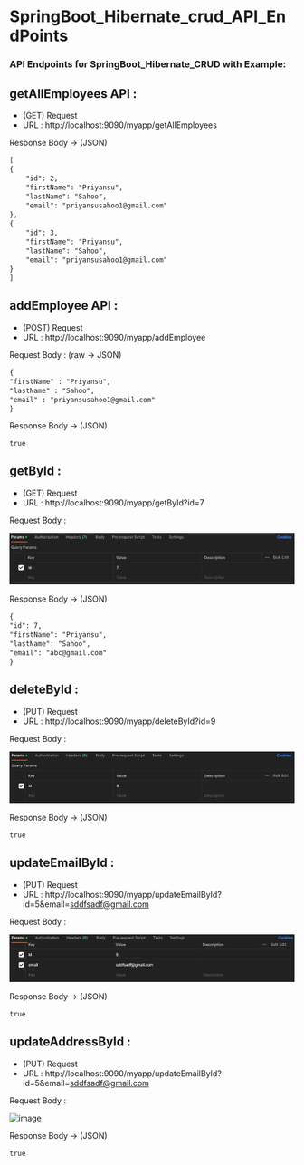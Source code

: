 # SpringBoot_Hibernate_crud_API_EndPoints
### API Endpoints for SpringBoot_Hibernate_CRUD with Example:


## getAllEmployees API :
- (GET) Request
- URL : http://localhost:9090/myapp/getAllEmployees

Response Body ->
(JSON)

    [
    {
        "id": 2,
        "firstName": "Priyansu",
        "lastName": "Sahoo",
        "email": "priyansusahoo1@gmail.com"
    },
    {
        "id": 3,
        "firstName": "Priyansu",
        "lastName": "Sahoo",
        "email": "priyansusahoo1@gmail.com"
    }
    ]

## addEmployee API :
- (POST) Request
- URL : http://localhost:9090/myapp/addEmployee

Request Body :
(raw -> JSON)
    
    {
    "firstName" : "Priyansu",
    "lastName" : "Sahoo",
    "email" : "priyansusahoo1@gmail.com"
    }

Response Body ->
(JSON)

    true

## getById :
- (GET) Request
- URL : http://localhost:9090/myapp/getById?id=7

Request Body :

![Alt text](ReadmeImages/image.png)

Response Body ->
(JSON)

    {
    "id": 7,
    "firstName": "Priyansu",
    "lastName": "Sahoo",
    "email": "abc@gmail.com"
    }

## deleteById :
- (PUT) Request
- URL : http://localhost:9090/myapp/deleteById?id=9

Request Body :

![Alt text](ReadmeImages/image-1.png)

Response Body ->
(JSON)
    
    true

## updateEmailById :
- (PUT) Request
- URL : http://localhost:9090/myapp/updateEmailById?id=5&email=sddfsadf@gmail.com

Request Body :

![Alt text](ReadmeImages/image-2.png)

Response Body ->
(JSON)
    
    true

## updateAddressById :
- (PUT) Request
- URL : http://localhost:9090/myapp/updateEmailById?id=5&email=sddfsadf@gmail.com

Request Body :

![image](https://github.com/Priyansusahoo/SpringBoot_Hibernate_crud_API_EndPoints/assets/78722016/b8853013-c2a1-415c-a110-805742815a43)

Response Body ->
(JSON)
    
    true

